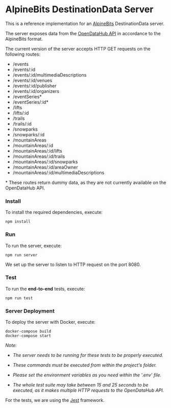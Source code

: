 # AlpineBits DestinationData Server

This is a reference implementation for an [AlpineBits](https://www.alpinebits.org/) DestinationData server.

The server exposes data from the [OpenDataHub API](http://tourism.opendatahub.bz.it/) in accordance to the AlpineBits format.

The current version of the server accepts HTTP GET requests on the following routes:

* /events
* /events/:id
* /events/:id/multimediaDescriptions
* /events/:id/venues
* /events/:id/publisher
* /events/:id/organizers
* /eventSeries\*
* /eventSeries/:id\*
* /lifts
* /lifts/:id
* /trails
* /trails/:id
* /snowparks
* /snowparks/:id
* /mountainAreas
* /mountainAreas/:id
* /mountainAreas/:id/lifts
* /mountainAreas/:id/trails
* /mountainAreas/:id/snowparks
* /mountainAreas/:id/areaOwner
* /mountainAreas/:id/multimediaDescriptions

\* These routes return dummy data, as they are not currently available on the OpenDataHub API.

### Install

To install the required dependencies, execute:

```
npm install
```

### Run

To run the server, execute:

```
npm run server
```

We set up the server to listen to HTTP request on the port 8080.

### Test

To run the **end-to-end** tests, execute:
```
npm run test
```

### Server Deployment

To deploy the server with Docker, execute:
```
docker-compose build
docker-compose start
```

*Note:*

* *The server needs to be running for these tests to be properly executed.*

* *These commands must be executed from within the project's folder.*

* *Please set the environment variables as you need within the '.env' file.*

* *The whole test suite may take between 15 and 25 seconds to be executed, as it makes multiple HTTP requests to the OpenDataHub API.*

For the tests, we are using the [Jest](https://jestjs.io/) framework.
